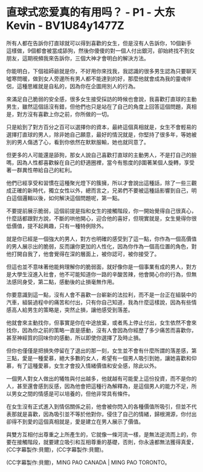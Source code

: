 # 直球式恋爱真的有用吗？ - P1 - 大东Kevin - BV1U84y1477Z

所有人都在告訴你打直球就可以得到喜歡的女生，但是沒有人告訴你，10個新手這樣做，9個都會被當成舔狗，然後你傻傻的對一個人付出銀河，卻始終找不到女朋友，這期視頻我來告訴你，三個大神才會明白的解決方法。

你能明白，下個祖師爺就是你，不好用你來找我，我認識的很多男生認為只要聊天噓寒問暖，做到女人旁邊所有男人都不能達到的好，那麼他就會成為我的靈魂伴侶，這種思維就是自私的，因為你在企圖用別人的行為。

來滿足自己脆弱的安全感，很多女生接受採訪的時候也會說，我喜歡打直球的主動男生，雖然這個話沒有錯，但他們也只是站在了自己的角度上回答這個問題，真相是，對方沒有喜歡上你之前，你所做的一切。

只是給到了對方百分之百可以選擇你的資本，最終這個真相就是，女生不會輕易的選擇打直球的男人，除非她自己願意，最好的情況就是，你堅持了很多年，等她被別的男人傷透了心，看到你依然在默默服輸，她也就同意了。

但更多的人可能還是舔狗，那女人說自己喜歡打直球的主動男人，不是打自己的臉嗎，因為人性都喜歡躲在自己的舒適圈裡，當今有態度的β圍著某個人旋轉，享受著一群異性帶給自己的紅利。

他們已經享受和習慣在這種聚光燈下的簇擁，所以才會說出這種話，除了一些三觀成正確的新時代，獨立女性以外，總而言之，兄弟們不要被這種話影響到自己，明白這個邏輯以後，如何解決這個問題呢，第一點。

不要提前展示脆弱，這個前提是指和女生的接觸階段，你一開始覺得自己很真心，什麼話都跟對方說，不斷的哄他開心，迎合他的喜好，但現實就是，女生覺得你很低價值，提不起興趣，只有一種特例除外。

就是你已經是一個強大的男人，對方也明確的感受到了這一點，你作為一個高價值的男人展示出的脆弱，反而讓你更加的人性化，因為你作為一個高位置的角色，對他打開自我了，他會覺得在深的層面上，被你認可，被你接受了。

但這也並不意味著他能夠理解你的脆弱面，就好像你是一個事業有成的男人，對方是大學生沒進入社會，他不可能知道你一路的辛酸苦辣，他會開心你的行為，但無法感同身受，第二點，感動後的止損毫無作用。

你要意識到這一點，沒有人會不喜歡一台嶄新的法拉利，而不是一台正在組裝中的汽車，組裝過程中的痛苦和付出，只有你自己知道，我為什麼這樣說，因為有些情感高人給男生的策略是，突然止損，讓他感受到落差。

他就會來主動找你，但事實是你在中途放棄，或者馬上停止付出，女生依然不會來找你，因為你之前的策略一直是感動，沒有人會因為你經歷了多少痛苦而喜歡你，甚至神經質的回味你的感動，所以即使你選擇了及時止損。

但你也僅僅是把損失停留在了退出的那一刻，女生並不會有什麼所謂的落差感，第三點，愛是一種愛慕，絕大多數的女人，希望有一個男人吸引到她，讓她喜歡和仰慕，有了這種愛慕，女生才會投入情緒價值和安全感，除此以外。

一個男人對女人做出的犧牲與付出越多，他就越有可能愛上這份投資，而不是你的人，甚至還會感到反感，因為他會把這種行為解釋為，是這個男人的能力不足，所以男女之間的情感是可以培養的，但他非常具有條件。

在女生沒有正式進入到情侶關係之前，他會被你閃入的各種價值所吸引，但並不代表那就是喜歡，因為吸引並不等於他對你，侵住了自己的情緒，歸根溯源，你付出卻得不到愛的這個真相就是，愛是建立在男人展示了價值。

與雙方互相付出尊重之上所產生的，它就像一條河流一樣，是無法逆流而上的，你要在接觸階段，就要建立吸引和互相尊重的基礎，否則，你永遠都無法獲得真愛，(CC字幕製作:貝爾)，(CC字幕製作:貝爾)。

(CC字幕製作:貝爾)，MING PAO CANADA | MING PAO TORONTO。